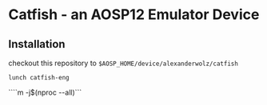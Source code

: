 # Catfish - an AOSP12 Emulator Device

## Installation

checkout this repository to ```$AOSP_HOME/device/alexanderwolz/catfish```

```lunch catfish-eng```

````m -j$(nproc --all)```
